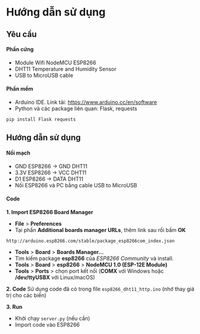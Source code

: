 # Hướng dẫn sử dụng 
## Yêu cầu
#### Phần cứng
- Module Wifi NodeMCU ESP8266
- DHT11 Temperature and Humidity Sensor
- USB to MicroUSB cable
#### Phần mềm
- Arduino IDE. Link tải: https://www.arduino.cc/en/software
- Python và các package liên quan: Flask, requests
```
pip install Flask requests
```
## Hướng dẫn sử dụng
#### Nối mạch
- GND ESP8266 -> GND DHT11
- 3.3V ESP8266 -> VCC DHT11
- D1 ESP8266 -> DATA DHT11
- Nối ESP8266 và PC bằng cable USB to MicroUSB
#### Code
**1. Import ESP8266 Board Manager**
- **File** > **Preferences**
- Tại phần **Additional boards manager URLs**, thêm link sau rồi bấm **OK**
```
http://arduino.esp8266.com/stable/package_esp8266com_index.json
```
- **Tools** > **Board** > **Boards Manager...**
- Tìm kiếm package **esp8266** của _ESP8266 Community_ và install.
- **Tools** > **Board** > **esp8266** > **NodeMCU 1.0 (ESP-12E Module)**
- **Tools** > **Ports** > chọn port kết nối (**COMX** với Windows hoặc **/dev/ttyUSBX** với Linux/macOS)

**2. Code**
Sử dụng code đã có trong file `esp8266_dht11_http.ino` (nhớ thay giá trị cho các biến)

**3. Run**
- Khởi chạy `server.py` (nếu cần)
- Import code vào ESP8266

